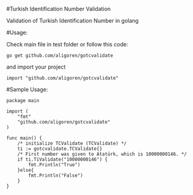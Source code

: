 #Turkish Identification Number Validation

Validation of Turkish Identification Number in golang

#Usage:

Check main file in test folder or follow this code:

~~~~{.shell}
go get github.com/aligoren/gotcvalidate
~~~~

and import your project

~~~~{.go}
import "github.com/aligoren/gotcvalidate"
~~~~

#Sample Usage:

~~~~{.go}
package main

import (
    "fmt"
    "github.com/aligoren/gotcvalidate"
)

func main() {
    /* initialize TCValidate (TCValidate) */
    ti := gotcvalidate.TCValidate{}
    /* First number was given to Atatürk, which is 10000000146. */
    if ti.TiValidate("10000000146") {
        fmt.Println("True")
    }else{
        fmt.Println("False")
    }
}

~~~~
